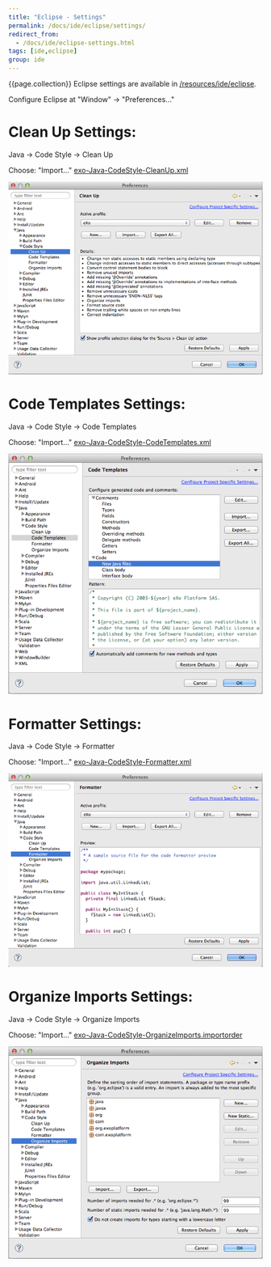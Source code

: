 ```yaml
---
title: "Eclipse - Settings"
permalink: /docs/ide/eclipse/settings/
redirect_from:
  - /docs/ide/eclipse-settings.html
tags: [ide,eclipse]
group: ide
---
```

{{page.collection}}
Eclipse settings are available in [/resources/ide/eclipse]({{site.github.repository_url}}/tree/master/resources/ide/eclipse/).

Configure Eclipse at "Window" -> "Preferences..."

# Clean Up Settings:

Java -> Code Style -> Clean Up

Choose: "Import..." [exo-Java-CodeStyle-CleanUp.xml](/resources/ide/eclipse/exo-Java-CodeStyle-CleanUp.xml)

![Eclipse Clean Up Settings](/resources/ide/graphics/eclipse-Java-CodeStyle-CleanUp.png)

# Code Templates Settings:

Java -> Code Style -> Code Templates

Choose: "Import..." [exo-Java-CodeStyle-CodeTemplates.xml](/resources/ide/eclipse/exo-Java-CodeStyle-CodeTemplates.xml)

![Eclipse Code Style Settings](/resources/ide/graphics/eclipse-Java-CodeStyle-CodeTemplates.png)

# Formatter Settings:

Java -> Code Style -> Formatter

Choose: "Import..." [exo-Java-CodeStyle-Formatter.xml](/resources/ide/eclipse/exo-Java-CodeStyle-Formatter.xml)

![Eclipse Formatter Cleanup](/resources/ide/graphics/eclipse-Java-CodeStyle-Formatter.png)

# Organize Imports Settings:

Java -> Code Style -> Organize Imports

Choose: "Import..." [exo-Java-CodeStyle-OrganizeImports.importorder](/resources/ide/eclipse/exo-Java-CodeStyle-OrganizeImports.importorder)

![Eclipse Organize Imports Settings](/resources/ide/graphics/eclipse-Java-CodeStyle-OrganizeImports.png)

